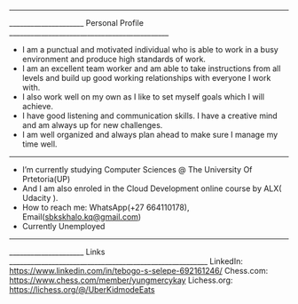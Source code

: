 ____________________________________________________________________________________
_____________________ Personal Profile _____________________________________________
- I am a punctual and motivated individual who is able to work in a busy environment and produce high standards of work.
- I am an excellent team worker and am able to take instructions from all levels and build up good working relationships with everyone I work with.
- I also work well on my own as I like to set myself goals which I will achieve. 
- I have good listening and communication skills. I have a creative mind and am always up for new challenges.
- I am well organized and always plan ahead to make sure I manage my time well.
____________________________________________________________________________________
- I’m currently studying Computer Sciences @ The University Of Prtetoria(UP)
- And I am also enroled in the Cloud Development online course by ALX( Udacity ).
- How to reach me: WhatsApp(+27 664110178), Email(sbkskhalo.kq@gmail.com)
- Currently Unemployed
____________________________________________________________________________________
_____________________ Links ________________________________________________________
LinkedIn: https://www.linkedin.com/in/tebogo-s-selepe-692161246/
Chess.com: https://www.chess.com/member/yungmercykay
Lichess.org: https://lichess.org/@/UberKidmodeEats

